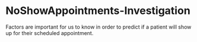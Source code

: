 # NoShowAppointments-Investigation
Factors are important for us to know in order to predict if a patient will show up for their scheduled appointment.
